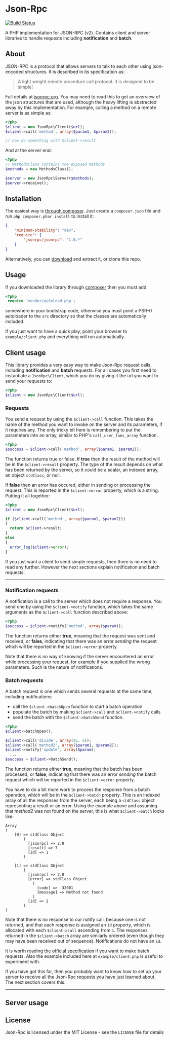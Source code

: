 # Json-Rpc

[![Build Status](https://secure.travis-ci.org/johnstevenson/json-rpc.png)](http://travis-ci.org/johnstevenson/json-rpc)

A PHP implementation for JSON-RPC (v2). Contains client and server libraries to handle requests including **notification** and **batch**.

About
-----

JSON-RPC  is a protocol that allows servers to talk to each other using json-encoded structures. It is described in its specification as:

> A light weight remote procedure call protocol. It is designed to be simple!

Full details at [jsonrpc.org][json-spec]. You may need to read this to get an overview of the json structures that are used, although the heavy lifting is abstracted away by this implementation. For example, calling a method on a remote server is as simple as:

```php
<?php
$client = new JsonRpc\Client($url);
$client->call('method', array($param1, $param2));

// now do something with $client->result
```

And at the server end:

```php
<?php
// MethodsClass contains the exposed methods
$methods = new MethodsClass();

$server = new JsonRpc\Server($methods);
$server->receive();
```
## Installation
The easiest way is [through composer][composer]. Just create a `composer.json` file and run `php composer.phar install` to install it:

```json
{
    "minimum-stability": "dev",
    "require": {
        "jsonrpc/jsonrpc": "1.0.*"
    }
}
```

Alternatively, you can [download][download] and extract it, or clone this repo.

## Usage
If you downloaded the library through [composer][composer] then you must add

```php
<?php
 require 'vendor/autoload.php';
```
somewhere in your bootstrap code, otherwise you must point a PSR-0 autoloader to the `src` directory so that the classes are automatically included.

If you just want to have a quick play, point your browser to `example/client.php` and everything will run automatically.

## Client usage
This library provides a very easy way to make Json-Rpc request calls, including **notification** and **batch** requests. For all cases you first need to instantiate a `JsonRpc\Client`, which you do by giving it the url you want to send your requests to:

```php
<?php
$client = new JsonRpc\Client($url);
```
### Requests

You send a request by using the `$client->call` function. This takes the name of the method you want to invoke on the server and its parameters, if it requires any. The only tricky bit here is remembering to put the parameters into an array, similar to PHP's `call_user_func_array` function.

```php
<?php
$success = $client->call('method', array($param1, $param2));
```

The function returns true or false. If **true** then the result of the method will be in the `$client->result` property. The type of the result depends on what has been returned by the server, so it could be a scalar, an indexed array, an object `stdClass`, or null.

If **false** then an error has occured, either in sending or processing the request. This is reported in the `$client->error` property, which is a string. Putting it all together:

```php
<?php
$client = new JsonRpc\Client($url);

if ($client->call('method', array($param1, $param2)))
{
  return $client->result;
}
else
{
  error_log($client->error);
}
```
If you just want a client to send simple requests, then there is no need to read any further. However the next sections explain notification and batch requests.

---

### Notification requests
A notification is a call to the server which does not require a response. You send one by using the `$client->notify` function, which takes the same arguments as the `$client->call` function described above:

```php
<?php
$success = $client->notify('method', array($param));
```

The function returns either **true**, meaning that the request was sent and received, or **false**, indicating that there was an error *sending* the request which will be reported in the `$client->error` property.

Note that there is no way of knowing if the server encountered an error while processing your request, for example if you supplied the wrong parameters. Such is the nature of notifications.

### Batch requests
A batch request is one which sends several requests at the same time, including notifications:

* call the `$client->batchOpen` function to start a batch operation
* populate the batch by making `$client->call` and `$client->notify` calls
* send the batch with the `$client->batchSend` function.

```php
<?php
$client->batchOpen();

$client->call('divide', array(42, 6));
$client->call('method2', array($param1, $param2));
$client->notify('update', array($param);
  ...
$success = $client->batchSend();
```

The function returns either **true**, meaning that the batch has been processed, or **false**, indicating that there was an error *sending* the batch request which will be reported in the `$client->error` property.

You have to do a bit more work to process the response from a batch operation, which will be in the `$client->batch` property. This is an indexed array of all the responses from the server, each being a `stdClass` object representing a result or an error. Using the example above and assuming that *method2* was not found on the server, this is what `$client->batch` looks like:

```
Array
(
    [0] => stdClass Object
        (
          [jsonrpc] => 2.0
          [result] => 7
          [id] => 1
        )

    [1] => stdClass Object
        (
          [jsonrpc] => 2.0
          [error] => stdClass Object
            (
              [code] => -32601
              [message] => Method not found
            )
          [id] => 2
        )
)
```
Note that there is no response to our notify call, because one is not returned, and that each response is assigned an `id` property, which is allocated with each `$client->call` ascending from `1`. The responses returned in the `$client->batch` array are similarly ordered (even though they may have been received out of sequence). Notifications do not have an `id`.

It is worth reading [the official specification][json-spec] if you want to make batch requests. Also the example included here at `example/client.php` is useful to experiment with.

If you have got this far, then you probably want to know how to set up your server to receive all the Json-Rpc requests you have just learned about. The next section covers this.

---

## Server usage


## License

Json-Rpc is licensed under the MIT License - see the `LICENSE` file for details


  [json-spec]: http://www.jsonrpc.org/
  [composer]: http://getcomposer.org
  [download]: https://github.com/johnstevenson/json-rpc/downloads
